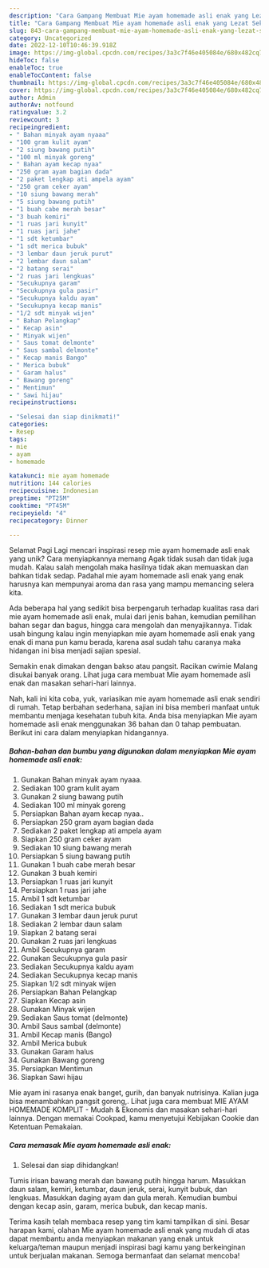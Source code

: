 ```yaml
---
description: "Cara Gampang Membuat Mie ayam homemade asli enak yang Lezat Sekali, Mantap"
title: "Cara Gampang Membuat Mie ayam homemade asli enak yang Lezat Sekali, Mantap"
slug: 843-cara-gampang-membuat-mie-ayam-homemade-asli-enak-yang-lezat-sekali-mantap
category: Uncategorized
date: 2022-12-10T10:46:39.918Z
image: https://img-global.cpcdn.com/recipes/3a3c7f46e405084e/680x482cq70/mie-ayam-homemade-asli-enak-foto-resep-utama.jpg
hideToc: false
enableToc: true
enableTocContent: false
thumbnail: https://img-global.cpcdn.com/recipes/3a3c7f46e405084e/680x482cq70/mie-ayam-homemade-asli-enak-foto-resep-utama.jpg
cover: https://img-global.cpcdn.com/recipes/3a3c7f46e405084e/680x482cq70/mie-ayam-homemade-asli-enak-foto-resep-utama.jpg
author: Admin
authorAv: notfound
ratingvalue: 3.2
reviewcount: 3
recipeingredient:
- " Bahan minyak ayam nyaaa"
- "100 gram kulit ayam"
- "2 siung bawang putih"
- "100 ml minyak goreng"
- " Bahan ayam kecap nyaa"
- "250 gram ayam bagian dada"
- "2 paket lengkap ati ampela ayam"
- "250 gram ceker ayam"
- "10 siung bawang merah"
- "5 siung bawang putih"
- "1 buah cabe merah besar"
- "3 buah kemiri"
- "1 ruas jari kunyit"
- "1 ruas jari jahe"
- "1 sdt ketumbar"
- "1 sdt merica bubuk"
- "3 lembar daun jeruk purut"
- "2 lembar daun salam"
- "2 batang serai"
- "2 ruas jari lengkuas"
- "Secukupnya garam"
- "Secukupnya gula pasir"
- "Secukupnya kaldu ayam"
- "Secukupnya kecap manis"
- "1/2 sdt minyak wijen"
- " Bahan Pelangkap"
- " Kecap asin"
- " Minyak wijen"
- " Saus tomat delmonte"
- " Saus sambal delmonte"
- " Kecap manis Bango"
- " Merica bubuk"
- " Garam halus"
- " Bawang goreng"
- " Mentimun"
- " Sawi hijau"
recipeinstructions:

- "Selesai dan siap dinikmati!"
categories:
- Resep
tags:
- mie
- ayam
- homemade

katakunci: mie ayam homemade 
nutrition: 144 calories
recipecuisine: Indonesian
preptime: "PT25M"
cooktime: "PT45M"
recipeyield: "4"
recipecategory: Dinner

---
```



Selamat Pagi Lagi mencari inspirasi resep mie ayam homemade asli enak yang unik? Cara menyiapkannya memang Agak tidak susah dan tidak juga mudah. Kalau salah mengolah maka hasilnya tidak akan memuaskan dan bahkan tidak sedap. Padahal mie ayam homemade asli enak yang enak harusnya kan mempunyai aroma dan rasa yang mampu memancing selera kita.


Ada beberapa hal yang sedikit bisa berpengaruh terhadap kualitas rasa dari mie ayam homemade asli enak, mulai dari jenis bahan, kemudian pemilihan bahan segar dan bagus, hingga cara mengolah dan menyajikannya. Tidak usah bingung kalau ingin menyiapkan mie ayam homemade asli enak yang enak di mana pun kamu berada, karena asal sudah tahu caranya maka hidangan ini bisa menjadi sajian spesial.

Semakin enak dimakan dengan bakso atau pangsit. Racikan cwimie Malang disukai banyak orang. Lihat juga cara membuat Mie ayam homemade asli enak dan masakan sehari-hari lainnya.


Nah, kali ini kita coba, yuk, variasikan mie ayam homemade asli enak sendiri di rumah. Tetap berbahan sederhana, sajian ini bisa memberi manfaat untuk membantu menjaga kesehatan tubuh kita. Anda bisa menyiapkan Mie ayam homemade asli enak menggunakan 36 bahan dan 0 tahap pembuatan. Berikut ini cara dalam menyiapkan hidangannya.

<!--inarticleads1-->

##### Bahan-bahan dan bumbu yang digunakan dalam menyiapkan Mie ayam homemade asli enak:

1. Gunakan  Bahan minyak ayam nyaaa.
1. Sediakan 100 gram kulit ayam
1. Gunakan 2 siung bawang putih
1. Sediakan 100 ml minyak goreng
1. Persiapkan  Bahan ayam kecap nyaa..
1. Persiapkan 250 gram ayam bagian dada
1. Sediakan 2 paket lengkap ati ampela ayam
1. Siapkan 250 gram ceker ayam
1. Sediakan 10 siung bawang merah
1. Persiapkan 5 siung bawang putih
1. Gunakan 1 buah cabe merah besar
1. Gunakan 3 buah kemiri
1. Persiapkan 1 ruas jari kunyit
1. Persiapkan 1 ruas jari jahe
1. Ambil 1 sdt ketumbar
1. Sediakan 1 sdt merica bubuk
1. Gunakan 3 lembar daun jeruk purut
1. Sediakan 2 lembar daun salam
1. Siapkan 2 batang serai
1. Gunakan 2 ruas jari lengkuas
1. Ambil Secukupnya garam
1. Gunakan Secukupnya gula pasir
1. Sediakan Secukupnya kaldu ayam
1. Sediakan Secukupnya kecap manis
1. Siapkan 1/2 sdt minyak wijen
1. Persiapkan  Bahan Pelangkap
1. Siapkan  Kecap asin
1. Gunakan  Minyak wijen
1. Sediakan  Saus tomat (delmonte)
1. Ambil  Saus sambal (delmonte)
1. Ambil  Kecap manis (Bango)
1. Ambil  Merica bubuk
1. Gunakan  Garam halus
1. Gunakan  Bawang goreng
1. Persiapkan  Mentimun
1. Siapkan  Sawi hijau


Mie ayam ini rasanya enak banget, gurih, dan banyak nutrisinya. Kalian juga bisa menambahkan pangsit goreng,. Lihat juga cara membuat MIE AYAM HOMEMADE KOMPLIT - Mudah &amp; Ekonomis dan masakan sehari-hari lainnya. Dengan memakai Cookpad, kamu menyetujui Kebijakan Cookie dan Ketentuan Pemakaian. 

<!--inarticleads2-->

##### Cara memasak Mie ayam homemade asli enak:


1. Selesai dan siap dihidangkan!

Tumis irisan bawang merah dan bawang putih hingga harum. Masukkan daun salam, kemiri, ketumbar, daun jeruk, serai, kunyit bubuk, dan lengkuas. Masukkan daging ayam dan gula merah. Kemudian bumbui dengan kecap asin, garam, merica bubuk, dan kecap manis. 

Terima kasih telah membaca resep yang tim kami tampilkan di sini. Besar harapan kami, olahan Mie ayam homemade asli enak yang mudah di atas dapat membantu anda menyiapkan makanan yang enak untuk keluarga/teman maupun menjadi inspirasi bagi kamu yang berkeinginan untuk berjualan makanan. Semoga bermanfaat dan selamat mencoba!
